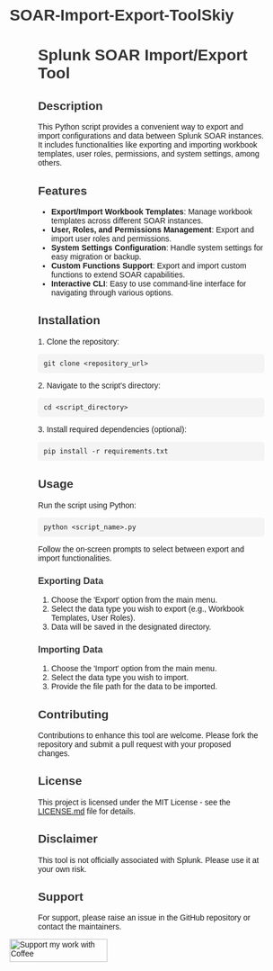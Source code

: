# SOAR-Import-Export-ToolSkiy
<!DOCTYPE html>
<html lang="en">
<head>
    <meta charset="UTF-8">
    <title>Splunk SOAR Import/Export Tool README</title>
    <style>
        body {
            font-family: Arial, sans-serif;
            margin: 20px;
        }
        .container {
            width: 80%;
            margin: auto;
        }
        h1, h2, h3 {
            color: #333;
        }
        code {
            background-color: #f4f4f4;
            padding: 2px 5px;
            border-radius: 3px;
            font-family: monospace;
        }
        pre {
            background-color: #f4f4f4;
            padding: 10px;
            border-radius: 5px;
            font-family: monospace;
        }
    </style>
</head>
<body>
    <div class="container">
        <h1>Splunk SOAR Import/Export Tool</h1>
        <h2>Description</h2>
        <p>This Python script provides a convenient way to export and import configurations and data between Splunk SOAR instances. It includes functionalities like exporting and importing workbook templates, user roles, permissions, and system settings, among others.</p>
        <h2>Features</h2>
        <ul>
            <li><strong>Export/Import Workbook Templates</strong>: Manage workbook templates across different SOAR instances.</li>
            <li><strong>User, Roles, and Permissions Management</strong>: Export and import user roles and permissions.</li>
            <li><strong>System Settings Configuration</strong>: Handle system settings for easy migration or backup.</li>
            <li><strong>Custom Functions Support</strong>: Export and import custom functions to extend SOAR capabilities.</li>
            <li><strong>Interactive CLI</strong>: Easy to use command-line interface for navigating through various options.</li>
        </ul>
        <h2>Installation</h2>
        <p>1. Clone the repository:</p>
        <pre><code>git clone &lt;repository_url&gt;</code></pre>
        <p>2. Navigate to the script's directory:</p>
        <pre><code>cd &lt;script_directory&gt;</code></pre>
        <p>3. Install required dependencies (optional):</p>
        <pre><code>pip install -r requirements.txt</code></pre>
        <h2>Usage</h2>
        <p>Run the script using Python:</p>
        <pre><code>python &lt;script_name&gt;.py</code></pre>
        <p>Follow the on-screen prompts to select between export and import functionalities.</p>
        <h3>Exporting Data</h3>
        <ol>
            <li>Choose the 'Export' option from the main menu.</li>
            <li>Select the data type you wish to export (e.g., Workbook Templates, User Roles).</li>
            <li>Data will be saved in the designated directory.</li>
        </ol>
        <h3>Importing Data</h3>
        <ol>
            <li>Choose the 'Import' option from the main menu.</li>
            <li>Select the data type you wish to import.</li>
            <li>Provide the file path for the data to be imported.</li>
        </ol>
        <h2>Contributing</h2>
        <p>Contributions to enhance this tool are welcome. Please fork the repository and submit a pull request with your proposed changes.</p>
        <h2>License</h2>
        <p>This project is licensed under the MIT License - see the <a href="LICENSE.md">LICENSE.md</a> file for details.</p>
        <h2>Disclaimer</h2>
        <p>This tool is not officially associated with Splunk. Please use it at your own risk.</p>
        <h2>Support</h2>
        <p>For support, please raise an issue in the GitHub repository or contact the maintainers.</p>
    </div>
</body>
</html>



<a href="https://www.buymeacoffee.com/igorDSkiy" target="_blank"><img src="https://cdn.buymeacoffee.com/buttons/default-orange.png" alt="Support my work with Coffee" height="41" width="174"></a>

